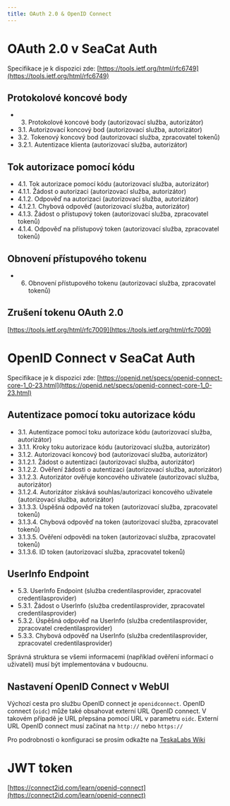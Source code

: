 ```yaml
---
title: OAuth 2.0 & OpenID Connect
---
```


# OAuth 2.0 v SeaCat Auth

Specifikace je k dispozici zde:
[https://tools.ietf.org/html/rfc6749](https://tools.ietf.org/html/rfc6749)


## Protokolové koncové body

- 3. Protokolové koncové body (autorizovací služba, autorizátor)
- 3.1. Autorizovací koncový bod (autorizovací služba, autorizátor)
- 3.2. Tokenový koncový bod (autorizovací služba, zpracovatel tokenů)
- 3.2.1. Autentizace klienta (autorizovací služba, autorizátor)

## Tok autorizace pomocí kódu

- 4.1.  Tok autorizace pomocí kódu (autorizovací služba, autorizátor)
- 4.1.1.  Žádost o autorizaci (autorizovací služba, autorizátor)
- 4.1.2.  Odpověď na autorizaci (autorizovací služba, autorizátor)
- 4.1.2.1.  Chybová odpověď (autorizovací služba, autorizátor)
- 4.1.3.  Žádost o přístupový token (autorizovací služba, zpracovatel tokenů)
- 4.1.4.  Odpověď na přístupový token (autorizovací služba, zpracovatel tokenů)

## Obnovení přístupového tokenu

- 6.  Obnovení přístupového tokenu (autorizovací služba, zpracovatel tokenů)

## Zrušení tokenu OAuth 2.0

[https://tools.ietf.org/html/rfc7009](https://tools.ietf.org/html/rfc7009)

# OpenID Connect v SeaCat Auth

Specifikace je k dispozici zde:
[https://openid.net/specs/openid-connect-core-1_0-23.html](https://openid.net/specs/openid-connect-core-1_0-23.html)

## Autentizace pomocí toku autorizace kódu

- 3.1.  Autentizace pomocí toku autorizace kódu (autorizovací služba, autorizátor)
- 3.1.1.  Kroky toku autorizace kódu (autorizovací služba, autorizátor)
- 3.1.2.  Autorizovací koncový bod (autorizovací služba, autorizátor)
- 3.1.2.1.  Žádost o autentizaci (autorizovací služba, autorizátor)
- 3.1.2.2.  Ověření žádosti o autentizaci (autorizovací služba, autorizátor)
- 3.1.2.3.  Autorizátor ověřuje koncového uživatele (autorizovací služba, autorizátor)
- 3.1.2.4.  Autorizátor získává souhlas/autorizaci koncového uživatele (autorizovací služba, autorizátor)
- 3.1.3.3.  Úspěšná odpověď na token (autorizovací služba, zpracovatel tokenů)
- 3.1.3.4.  Chybová odpověď na token (autorizovací služba, zpracovatel tokenů)
- 3.1.3.5.  Ověření odpovědi na token (autorizovací služba, zpracovatel tokenů)
- 3.1.3.6.  ID token (autorizovací služba, zpracovatel tokenů)

## UserInfo Endpoint

- 5.3.  UserInfo Endpoint (služba credentilasprovider, zpracovatel credentilasprovider)
- 5.3.1.  Žádost o UserInfo (služba credentilasprovider, zpracovatel credentilasprovider)
- 5.3.2.  Úspěšná odpověď na UserInfo (služba credentilasprovider, zpracovatel credentilasprovider)
- 5.3.3.  Chybová odpověď na UserInfo (služba credentilasprovider, zpracovatel credentilasprovider)

Správná struktura se všemi informacemi (například ověření informací o uživateli) musí být implementována v budoucnu.

## Nastavení OpenID Connect v WebUI

Výchozí cesta pro službu OpenID connect je `openidconnect`. OpenID connect (`oidc`) může také obsahovat externí URL OpenID connect. V takovém případě je URL přepsána pomocí URL v parametru `oidc`. Externí URL OpenID connect musí začínat na `http://` nebo `https://`

Pro podrobnosti o konfiguraci se prosím odkažte na [TeskaLabs Wiki](http://wiki.teskalabs.int/rd/projects/asab-webui/configuration/url-config)

# JWT token

[https://connect2id.com/learn/openid-connect](https://connect2id.com/learn/openid-connect)